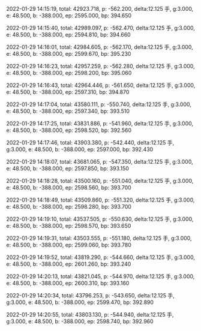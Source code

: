 2022-01-29 14:15:19, total: 42923.718, p: -562.200, delta:12.125 手, g:3.000, e: 48.500, b: -388.000, ep: 2595.000, bp: 394.650

2022-01-29 14:15:40, total: 42989.097, p: -562.470, delta:12.125 手, g:3.000, e: 48.500, b: -388.000, ep: 2594.810, bp: 394.660

2022-01-29 14:16:01, total: 42984.605, p: -562.170, delta:12.125 手, g:3.000, e: 48.500, b: -388.000, ep: 2599.670, bp: 395.230

2022-01-29 14:16:23, total: 42957.259, p: -562.280, delta:12.125 手, g:3.000, e: 48.500, b: -388.000, ep: 2598.200, bp: 395.060

2022-01-29 14:16:43, total: 42964.446, p: -561.650, delta:12.125 手, g:3.000, e: 48.500, b: -388.000, ep: 2597.310, bp: 394.870

2022-01-29 14:17:04, total: 43580.111, p: -550.740, delta:12.125 手, g:3.000, e: 48.500, b: -388.000, ep: 2597.340, bp: 393.510

2022-01-29 14:17:25, total: 43831.886, p: -541.960, delta:12.125 手, g:3.000, e: 48.500, b: -388.000, ep: 2598.520, bp: 392.560

2022-01-29 14:17:46, total: 43903.380, p: -542.440, delta:12.125 手, g:3.000, e: 48.500, b: -388.000, ep: 2597.000, bp: 392.430

2022-01-29 14:18:07, total: 43681.065, p: -547.350, delta:12.125 手, g:3.000, e: 48.500, b: -388.000, ep: 2597.850, bp: 393.150

2022-01-29 14:18:28, total: 43500.160, p: -551.040, delta:12.125 手, g:3.000, e: 48.500, b: -388.000, ep: 2598.560, bp: 393.700

2022-01-29 14:18:49, total: 43509.860, p: -551.320, delta:12.125 手, g:3.000, e: 48.500, b: -388.000, ep: 2598.280, bp: 393.700

2022-01-29 14:19:10, total: 43537.505, p: -550.630, delta:12.125 手, g:3.000, e: 48.500, b: -388.000, ep: 2598.570, bp: 393.650

2022-01-29 14:19:31, total: 43503.555, p: -551.180, delta:12.125 手, g:3.000, e: 48.500, b: -388.000, ep: 2599.060, bp: 393.780

2022-01-29 14:19:52, total: 43819.290, p: -544.660, delta:12.125 手, g:3.000, e: 48.500, b: -388.000, ep: 2601.260, bp: 393.240

2022-01-29 14:20:13, total: 43821.045, p: -544.970, delta:12.125 手, g:3.000, e: 48.500, b: -388.000, ep: 2600.310, bp: 393.160

2022-01-29 14:20:34, total: 43796.253, p: -543.650, delta:12.125 手, g:3.000, e: 48.500, b: -388.000, ep: 2599.470, bp: 392.890

2022-01-29 14:20:55, total: 43803.130, p: -544.940, delta:12.125 手, g:3.000, e: 48.500, b: -388.000, ep: 2598.740, bp: 392.960